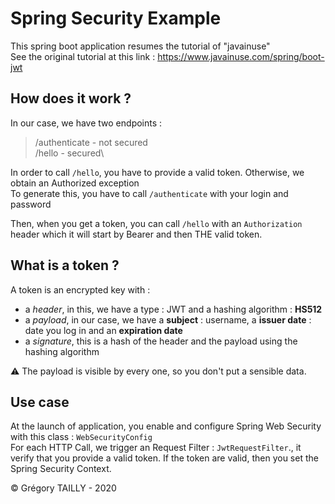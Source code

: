 # Spring Security Example

This spring boot application resumes the tutorial of "javainuse" \
See the original tutorial at this link : https://www.javainuse.com/spring/boot-jwt

## How does it work ? 
In our case, we have two endpoints : 
> /authenticate - not secured\
> /hello - secured\

In order to call `/hello`, you have to provide a valid token. Otherwise, we obtain an Authorized exception\
To generate this, you have to call `/authenticate` with your login and password

Then, when you get a token, you can call `/hello` with an `Authorization` header which it will start by Bearer and then THE valid token.

## What is a token ?
A token is an encrypted key with :
- a _header_, in this, we have a type : JWT and a hashing algorithm : **HS512**
- a _payload_, in our case, we have a **subject** : username, a **issuer date** : date you log in and an **expiration date**
- a _signature_, this is a hash of the header and the payload using the hashing algorithm

:warning: The payload is visible by every one, so you don't put a sensible data.

## Use case
At the launch of application, you enable and configure Spring Web Security with this class : `WebSecurityConfig`\
For each HTTP Call, we trigger an Request Filter : `JwtRequestFilter`., it verify that you provide a valid token. 
If the token are valid, then you set the Spring Security Context.
 
© Grégory TAILLY - 2020

